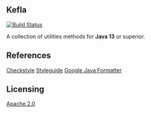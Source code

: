 ## Kefla

[![Build Status](https://travis-ci.org/ArcanjoQueiroz/kale.svg?branch=master)](https://travis-ci.org/ArcanjoQueiroz/kale)

A collection of utilities methods for **Java 13** or superior.

## References

[Checkstyle](https://raw.githubusercontent.com/checkstyle/checkstyle/master/src/main/resources/google_checks.xml)
[Styleguide](https://github.com/google/styleguide)
[Google Java Formatter](https://github.com/google/google-java-format)

## Licensing

[Apache 2.0](https://www.apache.org/licenses/LICENSE-2.0.html)
